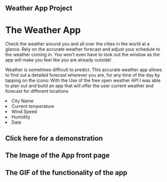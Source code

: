 ## Weather App Project
# The Weather App

Check the weather around you and all over the cities in the world at a glance. Rely on the accurate weather forecast and adjust your schedule to the weather coming in. You won’t even have to look out the window as the app will make you feel like you are already outside!

Weather is sometimes difficult to predict. This accurate weather app allows to find out a detailed forecast wherever you are, for any time of the day by tapping on the icons: With the Use of the free open weather API I was able to plan out and build an app that will offer the user current weather and forecast for different locations

<li>City Name</li>
<li>Current  temperature</li>
<li>Wind Speed</li>
<li>Humidity</li>
<li>Date</li>

## Click here for a demonstration

## The Image of the App front page

## The GIF of the functionality of the app

